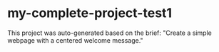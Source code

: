 # my-complete-project-test1

This project was auto-generated based on the brief: "Create a simple webpage with a centered welcome message."
